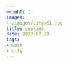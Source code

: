 ```yaml
---
weight: 1
images:
- /images/city/61.jpg
title: cookies
date: 2022-07-23
tags:
- work
- city
---
```

